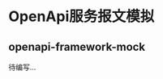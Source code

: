 <!-- title: OpenApi服务报文模拟 -->
<!-- type: openapi -->
<!-- author: qiubo -->
<!-- date: 2019-02-02 -->
OpenApi服务报文模拟
====
openapi-framework-mock
----

待编写...